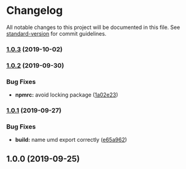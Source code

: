 # Changelog

All notable changes to this project will be documented in this file. See [standard-version](https://github.com/conventional-changelog/standard-version) for commit guidelines.

### [1.0.3](https://github.com/mihar-22/preact-hooks-instance/compare/v1.0.2...v1.0.3) (2019-10-02)

### [1.0.2](https://github.com/mihar-22/preact-hooks-instance/compare/v1.0.1...v1.0.2) (2019-09-30)


### Bug Fixes

* **npmrc:** avoid locking package ([1a02e23](https://github.com/mihar-22/preact-hooks-instance/commit/1a02e23))

### [1.0.1](https://github.com/mihar-22/preact-hooks-instance/compare/v1.0.0...v1.0.1) (2019-09-27)


### Bug Fixes

* **build:** name umd export correctly ([e65a962](https://github.com/mihar-22/preact-hooks-instance/commit/e65a962))

## 1.0.0 (2019-09-25)
